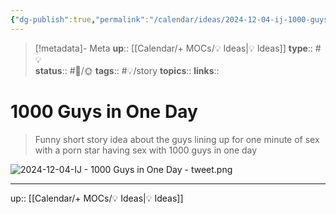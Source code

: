 ```yaml
---
{"dg-publish":true,"permalink":"/calendar/ideas/2024-12-04-ij-1000-guys-in-one-day/","title":"1000 Guys in One Day"}
---
```


> [!metadata]- Meta
> **up**:: [[Calendar/+ MOCs/💡 Ideas\|💡 Ideas]]
> **type**:: #💡  
> **status**:: #📝/🌞
> **tags**:: #💡/story
> **topics**:: 
> **links**::

# 1000 Guys in One Day

> Funny short story idea about the guys lining up for one minute of sex with a porn star having sex with 1000 guys in one day 


![2024-12-04-IJ - 1000 Guys in One Day - tweet.png](/img/user/Extras/Attachments/2024-12-04-IJ%20-%201000%20Guys%20in%20One%20Day%20-%20tweet.png)


---
up:: [[Calendar/+ MOCs/💡 Ideas\|💡 Ideas]]

